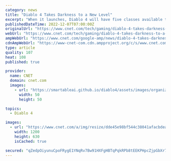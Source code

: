 ```yaml
---
category: news
title: "Diablo 4 Takes Darkness to a New Level"
excerpt: "When it launches, Diablo 4 will have five classes available to play: Barbarian, Rogue, Sorceress, Necromancer and Druid. Since the Necromancer wasn't available, I went with the Barbarian to get a feel of the melee combat and how dynamic it is, and it's on"
publishedDateTime: 2022-12-07T07:00:00Z
originalUrl: "https://www.cnet.com/tech/gaming/diablo-4-takes-darkness-to-a-new-level/"
webUrl: "https://www.cnet.com/tech/gaming/diablo-4-takes-darkness-to-a-new-level/"
ampWebUrl: "https://www.cnet.com/google-amp/news/diablo-4-takes-darkness-to-a-new-level/"
cdnAmpWebUrl: "https://www-cnet-com.cdn.ampproject.org/c/s/www.cnet.com/google-amp/news/diablo-4-takes-darkness-to-a-new-level/"
type: article
quality: 107
heat: 108
published: true

provider:
  name: CNET
  domain: cnet.com
  images:
    - url: "https://smartableai.github.io/diablo4/assets/images/organizations/cnet.com-50x50.jpg"
      width: 50
      height: 50

topics:
  - Diablo 4

images:
  - url: "https://www.cnet.com/a/img/resize/dde45e98bf544c38041afacbdeafa46973ccde28/hub/2022/12/07/03e59077-4772-4a8a-a1e6-8a50f72240f5/igcshowcase-lilith-02.png?auto=webp&fit=crop&height=630&width=1200"
    width: 1200
    height: 630
    isCached: true

secured: "qZedpOiyunuCpoFRygE1YNqRv7Bw91HXFgHBTqPqkRPb8tEEKPHpcZjpGbXr7bOgg1jNg4Y+wyEhi248KgaXepjOk2DCbE1M23XnS2EbkWzNmaIbWAU5749NbfgglMkwUGlUX39+aye5PttdHzXNhok4yiEkCdfGI3uPdgrCWV3QKGwGVVBPeKwHiyDjAicxMwaCGH7H4IMRPJm7O0+cRM4Uob721Rve6gnCS4etW6K1rQt/puMjn4Io54YqSpuSmNOXqJGQNV7T0dkE0mHo5XyffDBy7wUaAZL8eAL7Upw93DoEISFWiD3zH7TkDVRPqK0jN7+yPEl0K0Xo8R6F9I7afoCfAJPQe/1qyzWAglA=;C5aYIsdrUatNvVBESNT0Aw=="
---
```


